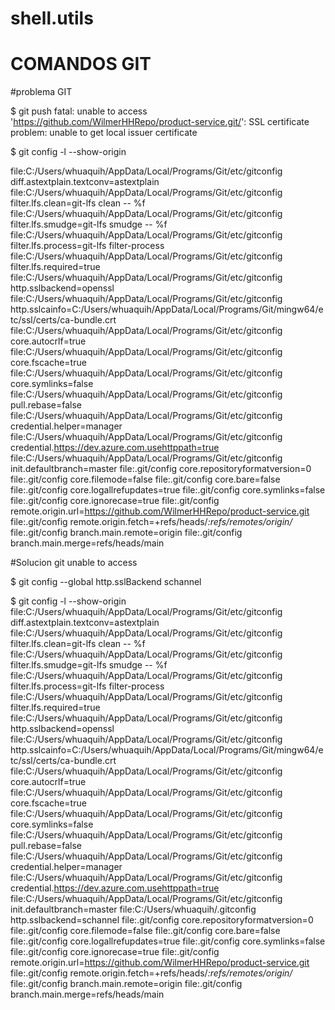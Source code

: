 # shell.utils



# COMANDOS GIT

#problema GIT

$ git push 
fatal: unable to access 'https://github.com/WilmerHHRepo/product-service.git/': SSL certificate problem: unable to get local issuer certificate

 $ git config -l --show-origin

 file:C:/Users/whuaquih/AppData/Local/Programs/Git/etc/gitconfig diff.astextplain.textconv=astextplain
file:C:/Users/whuaquih/AppData/Local/Programs/Git/etc/gitconfig filter.lfs.clean=git-lfs clean -- %f
file:C:/Users/whuaquih/AppData/Local/Programs/Git/etc/gitconfig filter.lfs.smudge=git-lfs smudge -- %f
file:C:/Users/whuaquih/AppData/Local/Programs/Git/etc/gitconfig filter.lfs.process=git-lfs filter-process
file:C:/Users/whuaquih/AppData/Local/Programs/Git/etc/gitconfig filter.lfs.required=true
file:C:/Users/whuaquih/AppData/Local/Programs/Git/etc/gitconfig http.sslbackend=openssl
file:C:/Users/whuaquih/AppData/Local/Programs/Git/etc/gitconfig http.sslcainfo=C:/Users/whuaquih/AppData/Local/Programs/Git/mingw64/etc/ssl/certs/ca-bundle.crt
file:C:/Users/whuaquih/AppData/Local/Programs/Git/etc/gitconfig core.autocrlf=true
file:C:/Users/whuaquih/AppData/Local/Programs/Git/etc/gitconfig core.fscache=true
file:C:/Users/whuaquih/AppData/Local/Programs/Git/etc/gitconfig core.symlinks=false
file:C:/Users/whuaquih/AppData/Local/Programs/Git/etc/gitconfig pull.rebase=false
file:C:/Users/whuaquih/AppData/Local/Programs/Git/etc/gitconfig credential.helper=manager
file:C:/Users/whuaquih/AppData/Local/Programs/Git/etc/gitconfig credential.https://dev.azure.com.usehttppath=true
file:C:/Users/whuaquih/AppData/Local/Programs/Git/etc/gitconfig init.defaultbranch=master
file:.git/config        core.repositoryformatversion=0
file:.git/config        core.filemode=false
file:.git/config        core.bare=false
file:.git/config        core.logallrefupdates=true
file:.git/config        core.symlinks=false
file:.git/config        core.ignorecase=true
file:.git/config        remote.origin.url=https://github.com/WilmerHHRepo/product-service.git
file:.git/config        remote.origin.fetch=+refs/heads/*:refs/remotes/origin/*
file:.git/config        branch.main.remote=origin
file:.git/config        branch.main.merge=refs/heads/main

#Solucion git unable to access 

$ git config --global http.sslBackend schannel

$ git config -l --show-origin
file:C:/Users/whuaquih/AppData/Local/Programs/Git/etc/gitconfig diff.astextplain.textconv=astextplain
file:C:/Users/whuaquih/AppData/Local/Programs/Git/etc/gitconfig filter.lfs.clean=git-lfs clean -- %f
file:C:/Users/whuaquih/AppData/Local/Programs/Git/etc/gitconfig filter.lfs.smudge=git-lfs smudge -- %f
file:C:/Users/whuaquih/AppData/Local/Programs/Git/etc/gitconfig filter.lfs.process=git-lfs filter-process
file:C:/Users/whuaquih/AppData/Local/Programs/Git/etc/gitconfig filter.lfs.required=true
file:C:/Users/whuaquih/AppData/Local/Programs/Git/etc/gitconfig http.sslbackend=openssl
file:C:/Users/whuaquih/AppData/Local/Programs/Git/etc/gitconfig http.sslcainfo=C:/Users/whuaquih/AppData/Local/Programs/Git/mingw64/etc/ssl/certs/ca-bundle.crt
file:C:/Users/whuaquih/AppData/Local/Programs/Git/etc/gitconfig core.autocrlf=true
file:C:/Users/whuaquih/AppData/Local/Programs/Git/etc/gitconfig core.fscache=true
file:C:/Users/whuaquih/AppData/Local/Programs/Git/etc/gitconfig core.symlinks=false
file:C:/Users/whuaquih/AppData/Local/Programs/Git/etc/gitconfig pull.rebase=false
file:C:/Users/whuaquih/AppData/Local/Programs/Git/etc/gitconfig credential.helper=manager
file:C:/Users/whuaquih/AppData/Local/Programs/Git/etc/gitconfig credential.https://dev.azure.com.usehttppath=true
file:C:/Users/whuaquih/AppData/Local/Programs/Git/etc/gitconfig init.defaultbranch=master
file:C:/Users/whuaquih/.gitconfig       http.sslbackend=schannel
file:.git/config        core.repositoryformatversion=0
file:.git/config        core.filemode=false
file:.git/config        core.bare=false
file:.git/config        core.logallrefupdates=true
file:.git/config        core.symlinks=false
file:.git/config        core.ignorecase=true
file:.git/config        remote.origin.url=https://github.com/WilmerHHRepo/product-service.git
file:.git/config        remote.origin.fetch=+refs/heads/*:refs/remotes/origin/*
file:.git/config        branch.main.remote=origin
file:.git/config        branch.main.merge=refs/heads/main
